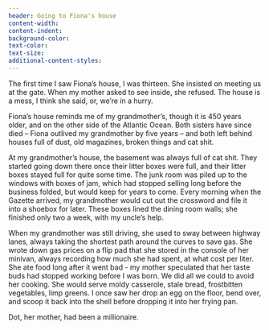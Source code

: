 ```yaml
---
header: Going to Fiona's house
content-width:
content-indent:
background-color:
text-color:
text-size:
additional-content-styles:
---
```


The first time I saw Fiona’s house, I was thirteen. She insisted on meeting us at the gate. When my mother asked to see inside, she refused. The house is a mess, I think she said, or, we’re in a hurry.  

Fiona’s house reminds me of my grandmother’s, though it is 450 years older, and on the other side of the Atlantic Ocean. Both sisters have since died – Fiona outlived my grandmother by five years – and both left behind houses full of dust, old magazines, broken things and cat shit.  

At my grandmother’s house, the basement was always full of cat shit. They started going down there once their litter boxes were full, and their litter boxes stayed full for quite some time. The junk room was piled up to the windows with boxes of jam, which had stopped selling long before the business folded, but would keep for years to come. Every morning when the Gazette arrived, my grandmother would cut out the crossword and file it into a shoebox for later. These boxes lined the dining room walls; she finished only two a week, with my uncle’s help.  

When my grandmother was still driving, she used to sway between highway lanes, always taking the shortest path around the curves to save gas. She wrote down gas prices on a flip pad that she stored in the console of her minivan, always recording how much she had spent, at what cost per liter. She ate food long after it went bad \- my mother speculated that her taste buds had stopped working before I was born. We did all we could to avoid her cooking. She would serve moldy casserole, stale bread, frostbitten vegetables, limp greens. I once saw her drop an egg on the floor, bend over, and scoop it back into the shell before dropping it into her frying pan. 

Dot, her mother, had been a millionaire.  

